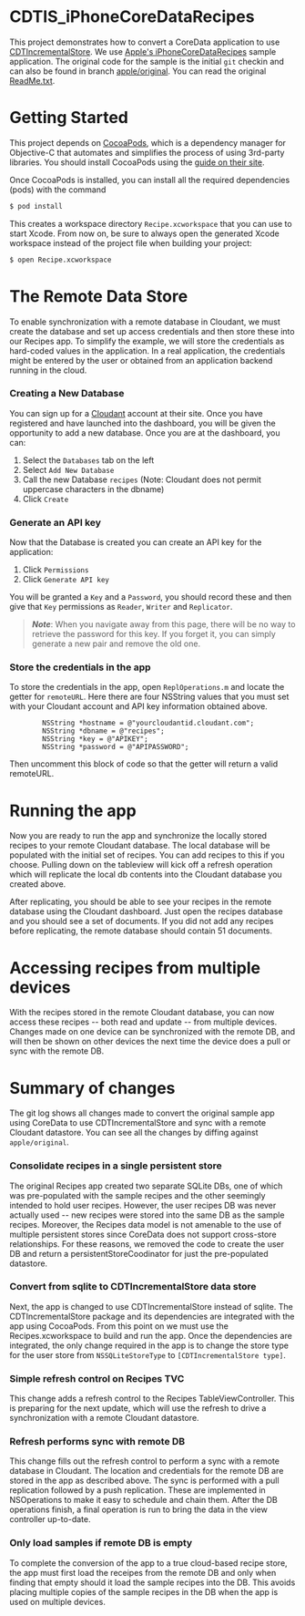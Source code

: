 # CDTIS_iPhoneCoreDataRecipes

This project demonstrates how to convert a
CoreData application to use [CDTIncrementalStore][cdtis].
We use [Apple's iPhoneCoreDataRecipes][recipe] sample application.  The
original code for the sample is the initial `git` checkin and
can also be found in branch [apple/original](a66fba04d038469).
You can read the original [ReadMe.txt](ReadMe.txt).

[cdtis]: https://github.com/jimix/CDTIncrementalStore "CDTIncrementalStore"
[recipe]: https://developer.apple.com/library/ios/samplecode/iPhoneCoreDataRecipes/Introduction/Intro.html "iPhoneCoreDataRecipes"

# Getting Started

This project depends on [CocoaPods][cocoapods], which is a dependency manager for Objective-C
that automates and simplifies the process of using 3rd-party libraries.
You should install CocoaPods using the [guide on their site][cpinstall].

Once CocoaPods is installed, you can install all the required dependencies (pods)
with the command

```bash
$ pod install
```

This creates a workspace directory `Recipe.xcworkspace` that you can
use to start Xcode. From now on, be sure to always open the generated
Xcode workspace instead of the project file when building your
project:

```bash
$ open Recipe.xcworkspace
```

[cocoapods]: http://cocoapods.org "CocoaPods"
[cpinstall]: http://guides.cocoapods.org/using/getting-started.html

# The Remote Data Store

To enable synchronization with a remote database in Cloudant,
we must create the database and set up access credentials and then
store these into our Recipes app.
To simplify the example, we will store the credentials as hard-coded
values in the application.
In a real application, the credentials might be entered by the user or
obtained from an application backend running in the cloud.

### Creating a New Database

You can sign up for a [Cloudant] account at their site. Once you have
registered and have launched into the dashboard, you will be given the
opportunity to add a new database.
Once you are at the dashboard, you can:

1. Select the `Databases` tab on the left
2. Select `Add New Database`
3. Call the new Database `recipes` (Note: Cloudant does not permit uppercase characters in the dbname)
4. Click `Create`

### Generate an API key

Now that the Database is created you can create an API key for the
application:

1. Click `Permissions`
2. Click `Generate API key`

You will be granted a `Key` and a `Password`, you should record these
and then give that `Key` permissions as `Reader`, `Writer` and
`Replicator`.

> ***Note***: When you navigate away from this page, there will be no
> way to retrieve the password for this key. If you forget it, you can
> simply generate a new pair and remove the old one.

[cloudant]: https://cloudant.com/

### Store the credentials in the app

To store the credentials in the app, open `ReplOperations.m` and locate the getter for `remoteURL`.
Here there are four NSString values that you must set with your Cloudant account and API key information obtained above.

```objc
		NSString *hostname = @"yourcloudantid.cloudant.com";
		NSString *dbname = @"recipes";
		NSString *key = @"APIKEY";
		NSString *password = @"APIPASSWORD";
```
Then uncomment this block of code so that the getter will return a valid
remoteURL.

# Running the app

Now you are ready to run the app and synchronize the locally stored recipes to your remote Cloudant database.
The local database will be populated with the initial set of recipes.
You can add recipes to this if you choose.
Pulling down on the tableview will kick off a refresh operation which will
replicate the local db contents into the Cloudant database you created above.

After replicating, you should be able to see your recipes in the remote database using the Cloudant dashboard.
Just open the recipes database and you should see a set of documents.
If you did not add any recipes before replicating, the remote database
should contain 51 documents.

# Accessing recipes from multiple devices

With the recipes stored in the remote Cloudant database, you can now access
these recipes -- both read and update -- from multiple devices.
Changes made on one device can be synchronized with the remote DB,
and will then be shown on other devices the next time the device does
a pull or sync with the remote DB.

# Summary of changes

The git log shows all changes made to convert the original sample app using CoreData
to use CDTIncrementalStore and sync with a remote Cloudant datastore.
You can see all the changes by diffing against `apple/original`.

### Consolidate recipes in a single persistent store

The original Recipes app created two separate SQLite DBs, one of which was pre-populated with the sample recipes and the other seemingly intended to hold user recipes.
However, the user recipes DB was never actually used -- new recipes were stored into the same DB as the sample recipes.
Moreover, the Recipes data model is not amenable to the use of multiple persistent stores since CoreData does not support cross-store relationships.
For these reasons, we removed the code to create the user DB and return a persistentStoreCoodinator for just the pre-populated datastore.

### Convert from sqlite to CDTIncrementalStore data store

Next, the app is changed to use CDTIncrementalStore instead of sqlite.
The CDTIncrementalStore package and its dependencies are integrated with the app
using CocoaPods.
From this point on we must use the Recipes.xcworkspace to build and run the app.
Once the dependencies are integrated, the only change required in the app is to
change the store type for the user store from `NSSQLiteStoreType` to
`[CDTIncrementalStore type]`.

### Simple refresh control on Recipes TVC

This change adds a refresh control to the Recipes TableViewController.
This is preparing for the next update, which will use the refresh to drive a synchronization with a remote Cloudant datastore.

### Refresh performs sync with remote DB

This change fills out the refresh control to perform a sync with a remote database in Cloudant.
The location and credentials for the remote DB are stored in the app
as described above.
The sync is performed with a pull replication followed by a push replication.
These are implemented in NSOperations to make it easy to schedule and chain them.
After the DB operations finish, a final operation is run to bring the data in the view controller up-to-date.

### Only load samples if remote DB is empty

To complete the conversion of the app to a true cloud-based recipe store,
the app must first load the receipes from the remote DB and only
when finding that empty should it load the sample recipes into the DB.
This avoids placing multiple copies of the sample recipes in the DB when
the app is used on multiple devices.
